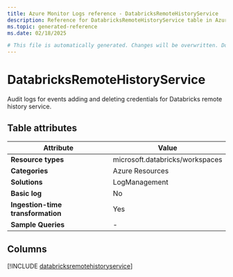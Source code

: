 ```yaml
---
title: Azure Monitor Logs reference - DatabricksRemoteHistoryService
description: Reference for DatabricksRemoteHistoryService table in Azure Monitor Logs.
ms.topic: generated-reference
ms.date: 02/18/2025

# This file is automatically generated. Changes will be overwritten. Do not change this file directly.
---
```


# DatabricksRemoteHistoryService

Audit logs for events adding and deleting credentials for Databricks remote history service.


## Table attributes

|Attribute|Value|
|---|---|
|**Resource types**|microsoft.databricks/workspaces|
|**Categories**|Azure Resources|
|**Solutions**| LogManagement|
|**Basic log**|No|
|**Ingestion-time transformation**|Yes|
|**Sample Queries**|-|



## Columns
  
[!INCLUDE [databricksremotehistoryservice](~/reusable-content/ce-skilling/azure/includes/azure-monitor/reference/tables/databricksremotehistoryservice-include.md)]
